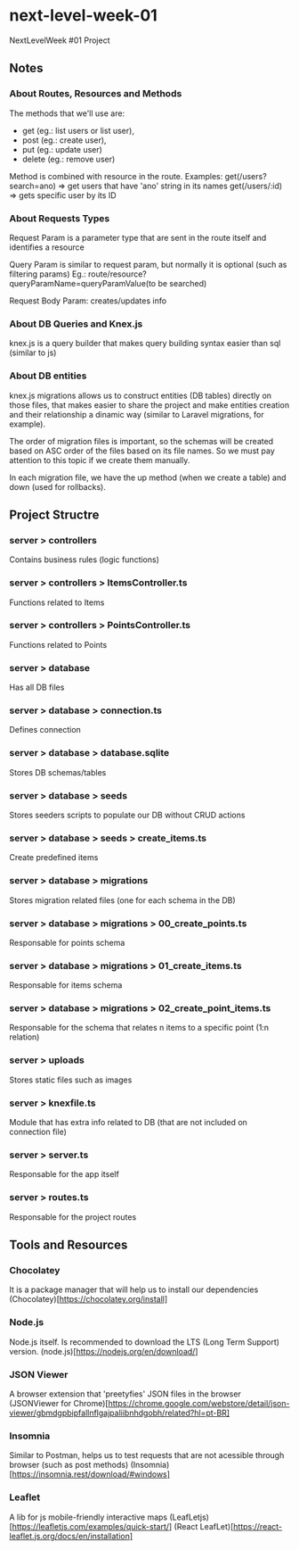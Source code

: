 # next-level-week-01
NextLevelWeek #01 Project

## Notes

### About Routes, Resources and Methods
The methods that we'll use are:
- get (eg.: list users or list user),
- post (eg.: create user),
- put (eg.: update user)
- delete (eg.: remove user)

Method is combined with resource in the route. Examples:
get(/users?search=ano) => get users that have 'ano' string in its names
get(/users/:id) => gets specific user by its ID


### About Requests Types
Request Param is a parameter type that are sent in the route itself and identifies a resource

Query Param is similar to request param, but normally it is optional (such as filtering params)
Eg.: route/resource?queryParamName=queryParamValue(to be searched)

Request Body Param: creates/updates info

### About DB Queries and Knex.js
knex.js is a query builder that makes query building syntax easier than sql (similar to js)

### About DB entities
knex.js migrations allows us to construct entities (DB tables) directly on those files, that makes easier to share the project and make entities creation and their relationship a dinamic way (similar to Laravel migrations, for example).

The order of migration files is important, so the schemas will be created based on ASC order of the files based on its file names. So we must pay attention to this topic if we create them manually.

In each migration file, we have the up method (when we create a table) and down (used for rollbacks).


## Project Structre

### server > controllers
Contains business rules (logic functions)

### server > controllers > ItemsController.ts
Functions related to Items

### server > controllers > PointsController.ts
Functions related to Points

### server > database
Has all DB files

### server > database > connection.ts
Defines connection

### server > database > database.sqlite
Stores DB schemas/tables

### server > database > seeds
Stores seeders scripts to populate our DB without CRUD actions

### server > database > seeds > create_items.ts
Create predefined items

### server > database > migrations
Stores migration related files (one for each schema in the DB)

### server > database > migrations > 00_create_points.ts
Responsable for points schema

### server > database > migrations > 01_create_items.ts
Responsable for items schema

### server > database > migrations > 02_create_point_items.ts
Responsable for the schema that relates n items to a specific point (1:n relation)

### server > uploads
Stores static files such as images

### server > knexfile.ts
Module that has extra info related to DB (that are not included on connection file)

### server > server.ts
Responsable for the app itself

### server > routes.ts
Responsable for the project routes


## Tools and Resources

### Chocolatey
It is a package manager that will help us to install our dependencies
(Chocolatey)[https://chocolatey.org/install]

### Node.js
Node.js itself. Is recommended to download the LTS (Long Term Support) version.
(node.js)[https://nodejs.org/en/download/]

### JSON Viewer
A browser extension that 'preetyfies' JSON files in the browser
(JSONViewer for Chrome)[https://chrome.google.com/webstore/detail/json-viewer/gbmdgpbipfallnflgajpaliibnhdgobh/related?hl=pt-BR]

### Insomnia
Similar to Postman, helps us to test requests that are not acessible through browser (such as post methods)
(Insomnia)[https://insomnia.rest/download/#windows]

### Leaflet
A lib for js mobile-friendly interactive maps
(LeafLetjs)[https://leafletjs.com/examples/quick-start/]
(React LeafLet)[https://react-leaflet.js.org/docs/en/installation]